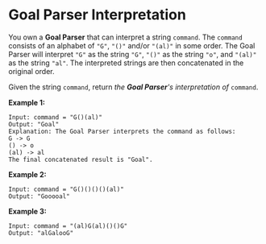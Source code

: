 # Goal Parser Interpretation

You own a **Goal Parser** that can interpret a string ```command```. The ```command``` consists of an alphabet of ```"G"```, ```"()"``` and/or ```"(al)"``` in some order. The Goal Parser will interpret ```"G"``` as the string ```"G"```, ```"()"``` as the string ```"o"```, and ```"(al)"``` as the string ```"al"```. The interpreted strings are then concatenated in the original order.

Given the string ```command```, return *the **Goal Parser**'s interpretation of* ```command```.


**Example 1:**
```
Input: command = "G()(al)"
Output: "Goal"
Explanation: The Goal Parser interprets the command as follows:
G -> G
() -> o
(al) -> al
The final concatenated result is "Goal".
```

**Example 2:**
```
Input: command = "G()()()()(al)"
Output: "Gooooal"
```

**Example 3:**
```
Input: command = "(al)G(al)()()G"
Output: "alGalooG"
```